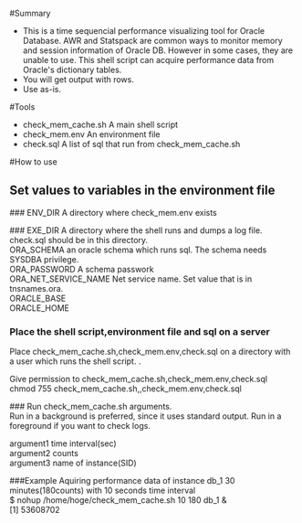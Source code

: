 #Summary

+ This is a time sequencial performance visualizing tool for Oracle Database.
AWR and Statspack are common ways to monitor memory and session information of Oracle DB. However in some cases, they are unable to use.
This shell script can acquire performance data from Oracle's dictionary tables.
+ You will get output with rows.
+ Use as-is.

#Tools

+ check_mem_cache.sh              A main shell script
+ check_mem.env                   An environment file
+ check.sql                       A list of sql that run from check_mem_cache.sh

#How to use

## Set values to variables in the environment file
###<Variable in check_mem_cache.sh>
ENV_DIR   A directory where check_mem.env exists


###<Variables in check_mem.env>
EXE_DIR   A directory where the shell runs and dumps a log file. check.sql should be in this directory.  
ORA_SCHEMA an oracle schema which runs sql. The schema needs SYSDBA privilege.  
ORA_PASSWORD   A schema passwork  
ORA_NET_SERVICE_NAME   Net service name. Set value that is in tnsnames.ora.  
ORACLE_BASE  
ORACLE_HOME  

### Place the shell script,environment file and sql on a server
Place check_mem_cache.sh,check_mem.env,check.sql on a directory with a user which runs the shell script. .


Give permission to check_mem_cache.sh,check_mem.env,check.sql  
chmod 755 check_mem_cache.sh,,check_mem.env,check.sql  


###<Execute by manual>
Run check_mem_cache.sh arguments.  
Run in a background is preferred, since it uses standard output. Run in a foreground if you want to check logs.  

argument1    time interval(sec)  
argument2    counts  
argument3    name of instance(SID)  

###Example
Aquiring performance data of instance db_1 30 minutes(180counts) with 10 seconds time interval   
$ nohup /home/hoge/check_mem_cache.sh 10 180 db_1 &   
[1]     53608702   




